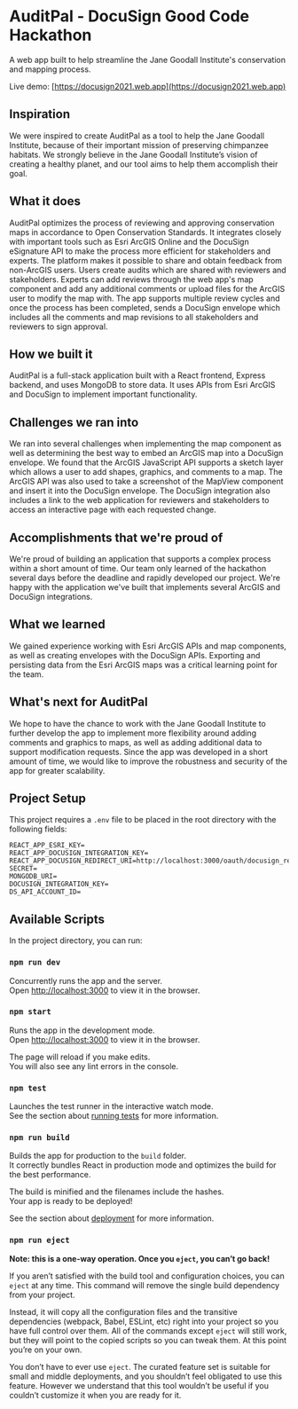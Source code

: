 # AuditPal - DocuSign Good Code Hackathon

A web app built to help streamline the Jane Goodall Institute's conservation and mapping process.

Live demo: [https://docusign2021.web.app](https://docusign2021.web.app)

## Inspiration

We were inspired to create AuditPal as a tool to help the Jane Goodall Institute, because of their important mission of preserving chimpanzee habitats. We strongly believe in the Jane Goodall Institute’s vision of creating a healthy planet, and our tool aims to help them accomplish their goal.

## What it does

AuditPal optimizes the process of reviewing and approving conservation maps in accordance to Open Conservation Standards. It integrates closely with important tools such as Esri ArcGIS Online and the DocuSign eSignature API to make the process more efficient for stakeholders and experts. The platform makes it possible to share and obtain feedback from non-ArcGIS users. Users create audits which are shared with reviewers and stakeholders. Experts can add reviews through the web app's map component and add any additional comments or upload files for the ArcGIS user to modify the map with. The app supports multiple review cycles and once the process has been completed, sends a DocuSign envelope which includes all the comments and map revisions to all stakeholders and reviewers to sign approval.

## How we built it

AuditPal is a full-stack application built with a React frontend, Express backend, and uses MongoDB to store data. It uses APIs from Esri ArcGIS and DocuSign to implement important functionality.

## Challenges we ran into

We ran into several challenges when implementing the map component as well as determining the best way to embed an ArcGIS map into a DocuSign envelope. We found that the ArcGIS JavaScript API supports a sketch layer which allows a user to add shapes, graphics, and comments to a map. The ArcGIS API was also used to take a screenshot of the MapView component and insert it into the DocuSign envelope. The DocuSign integration also includes a link to the web application for reviewers and stakeholders to access an interactive page with each requested change.

## Accomplishments that we're proud of

We're proud of building an application that supports a complex process within a short amount of time. Our team only learned of the hackathon several days before the deadline and rapidly developed our project. We're happy with the application we've built that implements several ArcGIS and DocuSign integrations.

## What we learned

We gained experience working with Esri ArcGIS APIs and map components, as well as creating envelopes with the DocuSign APIs. Exporting and persisting data from the Esri ArcGIS maps was a critical learning point for the team.

## What's next for AuditPal

We hope to have the chance to work with the Jane Goodall Institute to further develop the app to implement more flexibility around adding comments and graphics to maps, as well as adding additional data to support modification requests. Since the app was developed in a short amount of time, we would like to improve the robustness and security of the app for greater scalability.

## Project Setup

This project requires a `.env` file to be placed in the root directory with the following fields:

```
REACT_APP_ESRI_KEY=
REACT_APP_DOCUSIGN_INTEGRATION_KEY=
REACT_APP_DOCUSIGN_REDIRECT_URI=http://localhost:3000/oauth/docusign_redirect
SECRET=
MONGODB_URI=
DOCUSIGN_INTEGRATION_KEY=
DS_API_ACCOUNT_ID=
```

## Available Scripts

In the project directory, you can run:

### `npm run dev`

Concurrently runs the app and the server.\
Open [http://localhost:3000](http://localhost:3000) to view it in the browser.

### `npm start`

Runs the app in the development mode.\
Open [http://localhost:3000](http://localhost:3000) to view it in the browser.

The page will reload if you make edits.\
You will also see any lint errors in the console.

### `npm test`

Launches the test runner in the interactive watch mode.\
See the section about [running tests](https://facebook.github.io/create-react-app/docs/running-tests) for more information.

### `npm run build`

Builds the app for production to the `build` folder.\
It correctly bundles React in production mode and optimizes the build for the best performance.

The build is minified and the filenames include the hashes.\
Your app is ready to be deployed!

See the section about [deployment](https://facebook.github.io/create-react-app/docs/deployment) for more information.

### `npm run eject`

**Note: this is a one-way operation. Once you `eject`, you can’t go back!**

If you aren’t satisfied with the build tool and configuration choices, you can `eject` at any time. This command will remove the single build dependency from your project.

Instead, it will copy all the configuration files and the transitive dependencies (webpack, Babel, ESLint, etc) right into your project so you have full control over them. All of the commands except `eject` will still work, but they will point to the copied scripts so you can tweak them. At this point you’re on your own.

You don’t have to ever use `eject`. The curated feature set is suitable for small and middle deployments, and you shouldn’t feel obligated to use this feature. However we understand that this tool wouldn’t be useful if you couldn’t customize it when you are ready for it.
